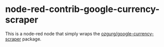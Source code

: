 # node-red-contrib-google-currency-scraper

This is a node-red node that simply wraps the [ozgurg/google-currency-scraper](https://github.com/ozgurg/google-currency-scraper) package.